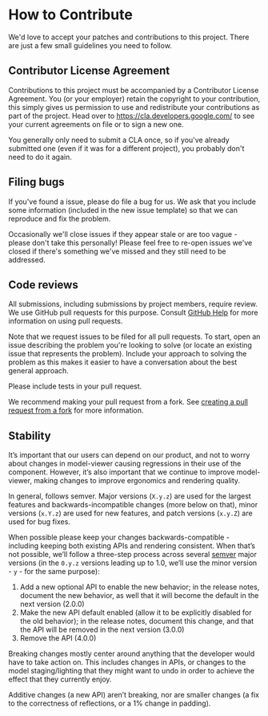 # How to Contribute

We'd love to accept your patches and contributions to this project. There are
just a few small guidelines you need to follow.

## Contributor License Agreement

Contributions to this project must be accompanied by a Contributor License
Agreement. You (or your employer) retain the copyright to your contribution,
this simply gives us permission to use and redistribute your contributions as
part of the project. Head over to <https://cla.developers.google.com/> to see
your current agreements on file or to sign a new one.

You generally only need to submit a CLA once, so if you've already submitted one
(even if it was for a different project), you probably don't need to do it
again.

## Filing bugs

If you've found a issue, please do file a bug for us. We ask that you include
some information (included in the new issue template) so that we can reproduce
and fix the problem.

Occasionally we'll close issues if they appear stale or are too vague - please
don't take this personally! Please feel free to re-open issues we've closed if
there's something we've missed and they still need to be addressed.

## Code reviews

All submissions, including submissions by project members, require review. We
use GitHub pull requests for this purpose. Consult
[GitHub Help](https://help.github.com/articles/about-pull-requests/) for more
information on using pull requests.

Note that we request issues to be filed for all pull requests. To start, open
an issue describing the problem you're looking to solve (or locate an existing
issue that represents the problem). Include your approach to solving the
problem as this makes it easier to have a conversation about the best general
approach.

Please include tests in your pull request.

We recommend making your pull request from a fork. See [creating a pull
request from a
fork](https://help.github.com/articles/creating-a-pull-request-from-a-fork/)
for more information.

## Stability

It’s important that our users can depend on our product, and not to worry
about changes in model-viewer causing regressions in their use of the
component. However, it’s also important that we continue to improve
model-viewer, making changes to improve ergonomics and rendering quality.

In general, <model-viewer> follows semver. Major versions (`X.y.z`) are used for
the largest features and backwards-incompatible changes (more below on that),
minor versions (`x.Y.z`) are used for new features, and patch versions (`x.y.Z`)
are used for bug fixes.

When possible please keep your changes backwards-compatible - including
keeping both existing APIs and rendering consistent. When that’s not possible,
we’ll follow a three-step process across several [semver](semver.org) major
versions (in the `0.y.z` versions leading up to 1.0, we’ll use the minor
version - `y` - for the same purpose): 

1) Add a new optional API to enable the new behavior; in the release notes,
document the new behavior, as well that it will become the default in the
next version (2.0.0)
1) Make the new API default enabled (allow it to be explicitly disabled for
the old behavior); in the release notes, document this change, and that the
API will be removed in the next version (3.0.0)
1) Remove the API (4.0.0)

Breaking changes mostly center around anything that the developer would have
to take action on. This includes changes in APIs, or changes to the model
staging/lighting that they might want to undo in order to achieve the effect
that they currently enjoy.

Additive changes (a new API) aren’t breaking, nor are smaller changes (a fix
to the correctness of reflections, or a 1% change in padding).

